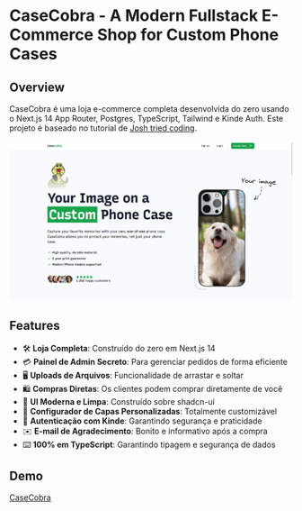 # CaseCobra - A Modern Fullstack E-Commerce Shop for Custom Phone Cases

## Overview
CaseCobra é uma loja e-commerce completa desenvolvida do zero usando o Next.js 14 App Router, Postgres, TypeScript, Tailwind e Kinde Auth. Este projeto é baseado no tutorial de [Josh tried coding](https://github.com/joschan21).

![Project Image](./layout.png)

## Features
- 🛠️ **Loja Completa**: Construído do zero em Next.js 14
- 💳 **Painel de Admin Secreto**: Para gerenciar pedidos de forma eficiente
- 🖥️ **Uploads de Arquivos**: Funcionalidade de arrastar e soltar
- 🛍️ **Compras Diretas**: Os clientes podem comprar diretamente de você
- 🌟 **UI Moderna e Limpa**: Construído sobre shadcn-ui
- 🛒 **Configurador de Capas Personalizadas**: Totalmente customizável
- 🔑 **Autenticação com Kinde**: Garantindo segurança e praticidade
- ✉️ **E-mail de Agradecimento**: Bonito e informativo após a compra
- ⌨️ **100% em TypeScript**: Garantindo tipagem e segurança de dados

## Demo 
[CaseCobra](https://cobracase-liard.vercel.app/)
